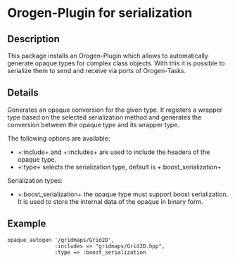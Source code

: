 # Orogen-Plugin for serialization

## Description
This package installs an Orogen-Plugin which allows to automatically generate opaque types for complex class objects. With this it is possible to serialize them to send and receive via ports of Orogen-Tasks.

## Details
Generates an opaque conversion for the given type. It registers a wrapper type based on the selected serialization method and generates the conversion between the opaque type and its wrapper type.

The following options are available: 
* +:include+ and +:includes+ are used to include the headers of the opaque type.
* +:type+ selects the serialization type, default is +:boost_serialization+

Serialization types:
* +:boost_serialization+ the opaque type must support boost serialization. It is used to store the internal data of the opaque in binary form.

## Example
    opaque_autogen '/gridmaps/Grid2D',
                   :includes => "gridmaps/Grid2D.hpp",
                   :type => :boost_serialization

